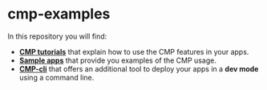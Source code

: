 # cmp-examples

In this repository you will find:
- [**CMP tutorials**](./tutorials/README.md) that explain how to use the CMP features in your apps.
- [**Sample apps**](./samples/README.md) that provide you examples of the CMP usage.  
- [**CMP-cli**](./cmp-cli/README.md) that offers an additional tool to deploy your apps in a **dev mode** using a command line.
